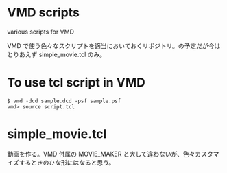 # VMD scripts
various scripts for VMD

VMD で使う色々なスクリプトを適当においておくリポジトリ。の予定だが今はとりあえず simple_movie.tcl のみ。

# To use tcl script in VMD

```
$ vmd -dcd sample.dcd -psf sample.psf
vmd> source script.tcl
```

# simple_movie.tcl

動画を作る。VMD 付属の MOVIE_MAKER と大して違わないが、色々カスタマイズするときのひな形にはなると思う。
